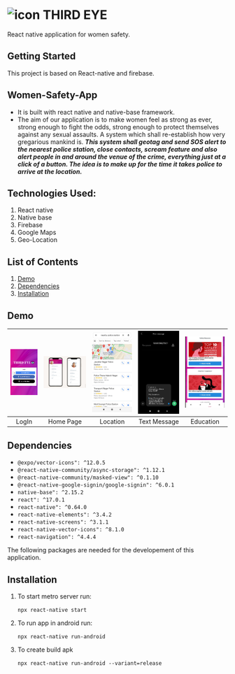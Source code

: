 # <img src= "https://i.ibb.co/QbQPgtH/eyelogo.png" alt= "icon" width=30> THIRD EYE 

React native application for women safety.

## Getting Started

This project is based on React-native and firebase.

## Women-Safety-App

- It is built with react native and native-base framework.
- The aim of our application is to make women feel as strong as ever, strong enough to fight the odds, strong enough to protect themselves against any sexual assaults. A system which shall re-establish how very gregarious mankind is. ***This system shall geotag and send SOS alert to the nearest police station, close contacts, scream feature and also alert people in and around the venue of the crime, everything just at a click of a button. The idea is to make up for the time it takes police to arrive at the location.***

## Technologies Used:
1.	React native
2.	Native base
3.	Firebase
4.	Google Maps
5.	Geo-Location

## List of Contents
1. [Demo](#demo)
2. [Dependencies](#dependencies)
3. [Installation](#installation)

## Demo

|![image](https://github.com/lovishtater/coding-wizards/blob/main/login.jpeg) | ![image](https://github.com/lovishtater/coding-wizards/blob/main/Profile.jpeg) | ![image](https://github.com/lovishtater/coding-wizards/blob/main/nearbypolice.jpeg) | ![image](https://github.com/lovishtater/coding-wizards/blob/main/automaticsendlocation.jpeg ) | ![image](https://github.com/lovishtater/coding-wizards/blob/main/safetyinfo.jpeg) |
| :-------------: | :-------------:  | :-------------:  | :-------------:  | :-------------:  |
|     LogIn     |    Home Page    |    Location     |     Text Message      |     Education     |


## Dependencies
- `@expo/vector-icons": ^12.0.5`
- `@react-native-community/async-storage": ^1.12.1`
- `@react-native-community/masked-view": ^0.1.10`
- `@react-native-google-signin/google-signin": ^6.0.1`
- `native-base": ^2.15.2`
- `react": ^17.0.1`
- `react-native": ^0.64.0`
- `react-native-elements": ^3.4.2`
- `react-native-screens": ^3.1.1`
- `react-native-vector-icons": ^8.1.0`
- `react-navigation": ^4.4.4`

The following packages are needed for the developement of this application.

## Installation

1. To start metro server run:

   ```
   npx react-native start

   ```

2. To run app in android run:

   ```
   npx react-native run-android

   ```

3. To create build apk
   ```
   npx react-native run-android --variant=release
   ```


